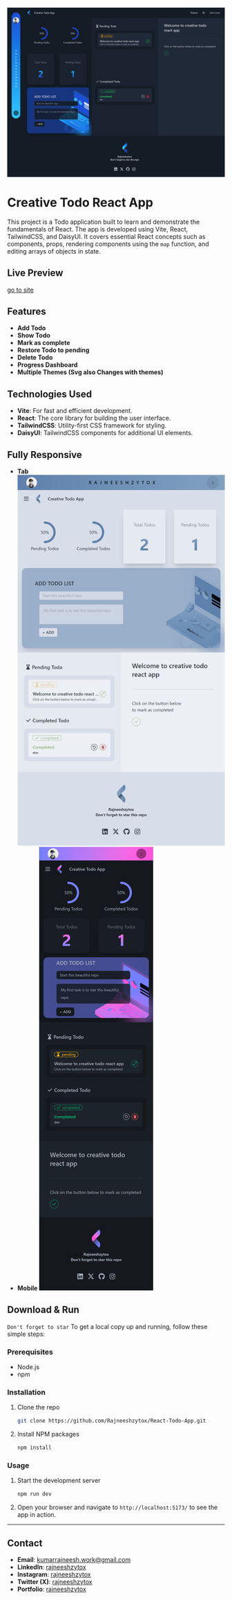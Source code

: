 ![Creative Todo Rajneeshzytox](/public/desktop.png)

# Creative Todo React App

This project is a Todo application built to learn and demonstrate the fundamentals of React. The app is developed using Vite, React, TailwindCSS, and DaisyUI. It covers essential React concepts such as components, props, rendering components using the `map` function, and editing arrays of objects in state.

## Live Preview 
[go to site](https://creative-todo-rajneeshzytox.netlify.app/)


## Features

- **Add Todo**
- **Show Todo**
- **Mark as complete**
- **Restore Todo to pending**
- **Delete Todo**
- **Progress Dashboard**
- **Multiple Themes (Svg also Changes with themes)**


## Technologies Used

- **Vite**: For fast and efficient development.
- **React**: The core library for building the user interface.
- **TailwindCSS**: Utility-first CSS framework for styling.
- **DaisyUI**: TailwindCSS components for additional UI elements.

## Fully Responsive
- **Tab**
![best Todo App](./public/tablet.png)
- **Mobile**
![best Todo App](./public/mobile.png)

## Download & Run

```Don't forget to star```
To get a local copy up and running, follow these simple steps:

### Prerequisites

- Node.js
- npm 

### Installation

1. Clone the repo
   ```sh
   git clone https://github.com/Rajneeshzytox/React-Todo-App.git
   ```
2. Install NPM packages
   ```sh
   npm install
   ```

### Usage

1. Start the development server
   ```sh
   npm run dev
   ```


2. Open your browser and navigate to `http://localhost:5173/` to see the app in action.


---
## Contact
- **Email**: kumarrajneesh.work@gmail.com
- **LinkedIn**: [rajneeshzytox](https://www.linkedin.com/in/rajneeshzytox/)
- **Instagram**: [rajneeshzytox](https://instagram.com/rajneeshzytox)
- **Twitter (X)**: [rajneeshzytox](https://x.com/rajneeshzytox)
- **Portfolio**: [rajneeshzytox](rajneeshzytox.github.io/portfolio)